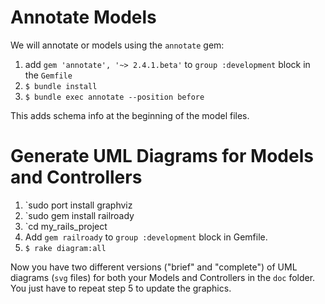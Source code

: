 # Annotate Models

We will annotate or models using the `annotate` gem: 

1. add  `gem 'annotate', '~> 2.4.1.beta'` to `group :development` block
in the `Gemfile`
2. `$ bundle install`
3. `$ bundle exec annotate --position before`

This adds schema info at the beginning of the model files.

# Generate UML Diagrams for Models and Controllers

1. `sudo port install graphviz
2. `sudo gem install railroady
3. `cd my_rails_project
4. Add `gem railroady` to `group :development` block in Gemfile.
5. `$ rake diagram:all`

Now you have two different versions ("brief" and "complete") of
UML diagrams (`svg` files) for both your Models
and Controllers in the `doc` folder. You just have to repeat step 5 to
update the graphics.